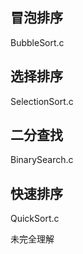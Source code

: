 ## 冒泡排序

BubbleSort.c

## 选择排序

SelectionSort.c

## 二分查找

BinarySearch.c

## 快速排序

QuickSort.c

未完全理解
